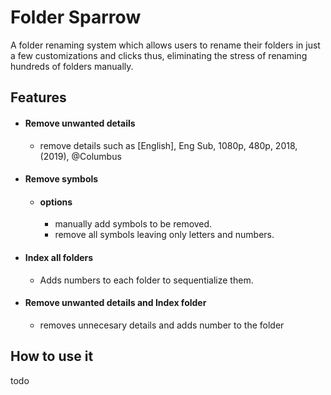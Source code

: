 
# Folder Sparrow

A folder renaming system which allows users to rename their folders in just a few customizations and 
clicks thus, eliminating the stress of renaming hundreds of folders manually.




## Features

- #### Remove unwanted details
        
  - remove details such as [English], Eng Sub, 1080p, 480p, 2018, (2019), @Columbus
- #### Remove symbols

  - #### options
    - manually add symbols to be removed.
    - remove all symbols leaving only letters and numbers.

- #### Index all folders

  - Adds numbers to each folder to sequentialize them.

- #### Remove unwanted details and Index folder 

  - removes unnecesary details and adds number to the folder


## How to use it

todo

